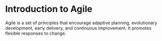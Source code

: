 # Introduction to Agile
Agile is a set of principles that encourage adaptive planning, evolutionary development, early delivery, and continuous improvement. It promotes flexible responses to change.